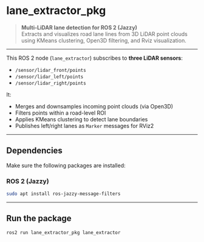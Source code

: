 # lane_extractor_pkg

> **Multi-LiDAR lane detection for ROS 2 (Jazzy)**  
> Extracts and visualizes road lane lines from 3D LiDAR point clouds using KMeans clustering, Open3D filtering, and Rviz visualization.

---

This ROS 2 node (`lane_extractor`) subscribes to **three LiDAR sensors**:
- `/sensor/lidar_front/points`
- `/sensor/lidar_left/points`
- `/sensor/lidar_right/points`

It:
- Merges and downsamples incoming point clouds (via Open3D)
- Filters points within a road-level ROI
- Applies KMeans clustering to detect lane boundaries
- Publishes left/right lanes as `Marker` messages for RViz2

---

## Dependencies

Make sure the following packages are installed:

### ROS 2 (Jazzy)
```bash
sudo apt install ros-jazzy-message-filters
```

---

## Run the package
```bash
ros2 run lane_extractor_pkg lane_extractor
```
